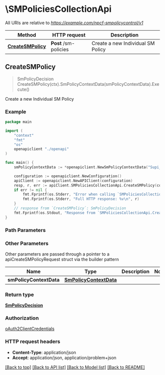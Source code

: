 # \SMPoliciesCollectionApi

All URIs are relative to *https://example.com/npcf-smpolicycontrol/v1*

Method | HTTP request | Description
------------- | ------------- | -------------
[**CreateSMPolicy**](SMPoliciesCollectionApi.md#CreateSMPolicy) | **Post** /sm-policies | Create a new Individual SM Policy



## CreateSMPolicy

> SmPolicyDecision CreateSMPolicy(ctx).SmPolicyContextData(smPolicyContextData).Execute()

Create a new Individual SM Policy

### Example

```go
package main

import (
    "context"
    "fmt"
    "os"
    openapiclient "./openapi"
)

func main() {
    smPolicyContextData := *openapiclient.NewSmPolicyContextData("Supi_example", int32(123), *openapiclient.NewPduSessionType(), "Dnn_example", "NotificationUri_example", *openapiclient.NewSnssai(int32(123))) // SmPolicyContextData | 

    configuration := openapiclient.NewConfiguration()
    apiClient := openapiclient.NewAPIClient(configuration)
    resp, r, err := apiClient.SMPoliciesCollectionApi.CreateSMPolicy(context.Background()).SmPolicyContextData(smPolicyContextData).Execute()
    if err != nil {
        fmt.Fprintf(os.Stderr, "Error when calling `SMPoliciesCollectionApi.CreateSMPolicy``: %v\n", err)
        fmt.Fprintf(os.Stderr, "Full HTTP response: %v\n", r)
    }
    // response from `CreateSMPolicy`: SmPolicyDecision
    fmt.Fprintf(os.Stdout, "Response from `SMPoliciesCollectionApi.CreateSMPolicy`: %v\n", resp)
}
```

### Path Parameters



### Other Parameters

Other parameters are passed through a pointer to a apiCreateSMPolicyRequest struct via the builder pattern


Name | Type | Description  | Notes
------------- | ------------- | ------------- | -------------
 **smPolicyContextData** | [**SmPolicyContextData**](SmPolicyContextData.md) |  | 

### Return type

[**SmPolicyDecision**](SmPolicyDecision.md)

### Authorization

[oAuth2ClientCredentials](../README.md#oAuth2ClientCredentials)

### HTTP request headers

- **Content-Type**: application/json
- **Accept**: application/json, application/problem+json

[[Back to top]](#) [[Back to API list]](../README.md#documentation-for-api-endpoints)
[[Back to Model list]](../README.md#documentation-for-models)
[[Back to README]](../README.md)

